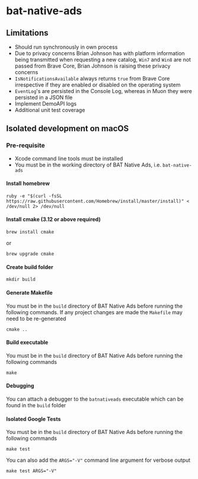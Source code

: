 # bat-native-ads

## Limitations

- Should run synchronously in own process
- Due to privacy concerns Brian Johnson has with platform information being transmitted when requesting a new catalog, `Win7` and `Win8` are not passed from Brave Core, Brian Johnson is raising these privacy concerns
- `IsNotificationsAvailable` always returns `true` from Brave Core irrespective if they are enabled or disabled on the operating system
- `EventLog`'s are persisted in the Console Log, whereas in Muon they were persisted in a JSON file
- Implement DemoAPI logs
- Additional unit test coverage

## Isolated development on macOS

### Pre-requisite

- Xcode command line tools must be installed
- You must be in the working directory of BAT Native Ads, i.e. `bat-native-ads`

#### Install homebrew

```
ruby -e "$(curl -fsSL https://raw.githubusercontent.com/Homebrew/install/master/install)" < /dev/null 2> /dev/null
```

#### Install cmake (3.12 or above required)

```
brew install cmake
```

or

```
brew upgrade cmake
```

#### Create build folder

```
mkdir build
```

#### Generate Makefile

You must be in the `build` directory of BAT Native Ads before running the
following commands. If any project changes are made the `Makefile` may need to
be re-generated

```
cmake ..
```

#### Build executable

You must be in the `build` directory of BAT Native Ads before running the
following commands

```
make
```

#### Debugging

You can attach a debugger to the `batnativeads` executable which can be
found in the `build` folder

#### Isolated Google Tests

You must be in the `build` directory of BAT Native Ads before running the
following commands

```
make test
```

You can also add the `ARGS="-V"` command line argument for verbose output

```
make test ARGS="-V"
```
